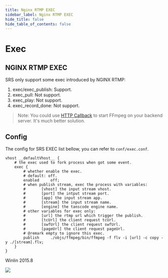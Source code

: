 ```yaml
---
title: Nginx RTMP EXEC
sidebar_label: Nginx RTMP EXEC
hide_title: false
hide_table_of_contents: false
---
```


# Exec

## NGINX RTMP EXEC

SRS only support some exec introduced by NGINX RTMP:

1. exec/exec_publish: Support.
1. exec_pull: Not support.
1. exec_play: Not support.
1. exec_record_done: Not support.

> Note: You could use [HTTP Callback](./http-callback) to start FFmpeg on your backend server. It's much better solution.

## Config

The config for SRS EXEC list bellow, you can refer to `conf/exec.conf`.

```
vhost __defaultVhost__ {
    # the exec used to fork process when got some event.
    exec {
        # whether enable the exec.
        # default: off.
        enabled     off;
        # when publish stream, exec the process with variables:
        #       [vhost] the input stream vhost.
        #       [port] the intput stream port.
        #       [app] the input stream app.
        #       [stream] the input stream name.
        #       [engine] the tanscode engine name.
        # other variables for exec only:
        #       [url] the rtmp url which trigger the publish.
        #       [tcUrl] the client request tcUrl.
        #       [swfUrl] the client request swfUrl.
        #       [pageUrl] the client request pageUrl.
        # @remark empty to ignore this exec.
        publish     ./objs/ffmpeg/bin/ffmpeg -f flv -i [url] -c copy -y ./[stream].flv;
    }
}
```

Winlin 2015.8

[ne]: https://github.com/arut/nginx-rtmp-module/wiki/Directives#exec
![](https://ossrs.net/gif/v1/sls.gif?site=ossrs.io&path=/lts/doc-en-5/doc/nginx-exec)


